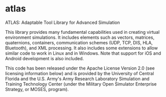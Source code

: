 # atlas
ATLAS: Adaptable Tool Library for Advanced Simulation

This library provides many fundamental capabilities used in creating
virtual environment simulations.  It includes elements such as vectors,
matrices, quaternions, containers, communication schemes (UDP, TCP, DIS,
HLA, Bluetooth), and XML processing.  It also includes some extensions
to allow similar code to work in Linux and in Windows.  Note that support
for iOS and Android development is also included.

This code has been released under the Apache License Version 2.0 (see
licensing information below) and is provided by the University of
Central Florida and the U.S. Army's Army Research Laboratory Simulation
and Training Technology Center (under the Military Open Simulator
Enterprise Strategy, or MOSES, program).
